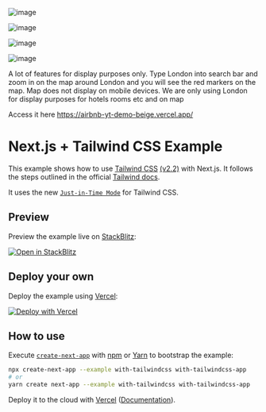 ![image](https://user-images.githubusercontent.com/55191791/139926747-8e60afe8-0b9c-42a4-9168-2c2de891fbf5.png)


![image](https://user-images.githubusercontent.com/55191791/139926859-3d8b48fc-29d3-4565-9a70-9d2d7e2e1510.png)

![image](https://user-images.githubusercontent.com/55191791/139926923-5c11d7db-e098-4a23-b60b-54017628d3b4.png)

![image](https://user-images.githubusercontent.com/55191791/139927035-55d6e648-8b20-40de-8ccc-19bc62075a16.png)




A lot of features for display purposes only. Type London into search bar and zoom in on the map around London and you will see the red markers on the map. Map does not display on mobile devices. We are only using London for display purposes for hotels rooms etc and on map

Access it here https://airbnb-yt-demo-beige.vercel.app/

# Next.js + Tailwind CSS Example

This example shows how to use [Tailwind CSS](https://tailwindcss.com/) [(v2.2)](https://blog.tailwindcss.com/tailwindcss-2-2) with Next.js. It follows the steps outlined in the official [Tailwind docs](https://tailwindcss.com/docs/guides/nextjs).

It uses the new [`Just-in-Time Mode`](https://tailwindcss.com/docs/just-in-time-mode) for Tailwind CSS.

## Preview

Preview the example live on [StackBlitz](http://stackblitz.com/):

[![Open in StackBlitz](https://developer.stackblitz.com/img/open_in_stackblitz.svg)](https://stackblitz.com/github/vercel/next.js/tree/canary/examples/with-tailwindcss)

## Deploy your own

Deploy the example using [Vercel](https://vercel.com?utm_source=github&utm_medium=readme&utm_campaign=next-example):

[![Deploy with Vercel](https://vercel.com/button)](https://vercel.com/new/git/external?repository-url=https://github.com/vercel/next.js/tree/canary/examples/with-tailwindcss&project-name=with-tailwindcss&repository-name=with-tailwindcss)

## How to use

Execute [`create-next-app`](https://github.com/vercel/next.js/tree/canary/packages/create-next-app) with [npm](https://docs.npmjs.com/cli/init) or [Yarn](https://yarnpkg.com/lang/en/docs/cli/create/) to bootstrap the example:

```bash
npx create-next-app --example with-tailwindcss with-tailwindcss-app
# or
yarn create next-app --example with-tailwindcss with-tailwindcss-app
```

Deploy it to the cloud with [Vercel](https://vercel.com/new?utm_source=github&utm_medium=readme&utm_campaign=next-example) ([Documentation](https://nextjs.org/docs/deployment)).
